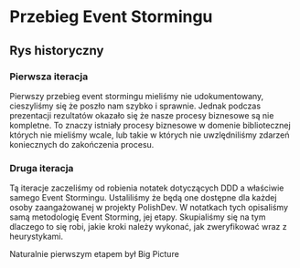 # Przebieg Event Stormingu

## Rys historyczny
### Pierwsza iteracja
Pierwszy przebieg event stormingu mieliśmy nie udokumentowany, cieszyliśmy się że poszło nam szybko i sprawnie.
Jednak podczas prezentacji rezultatów okazało się że nasze procesy biznesowe są nie kompletne.
To znaczy istniały procesy biznesowe w domenie bibliotecznej których nie mieliśmy wcale, lub takie w których nie uwzlędniliśmy zdarzeń koniecznych do zakończenia procesu.

### Druga iteracja
Tą iteracje zaczeliśmy od robienia notatek dotyczących DDD a właściwie samego Event Stormingu. Ustaliliśmy że będą one dostępne dla każdej osoby zaangażowanej w projekty PolishDev.
W notatkach tych opisaliśmy samą metodologię Event Storming, jej etapy. Skupialiśmy się na tym dlaczego to się robi, jakie kroki należy wykonać, jak zweryfikować wraz z heurystykami.

Naturalnie pierwszym etapem był Big Picture